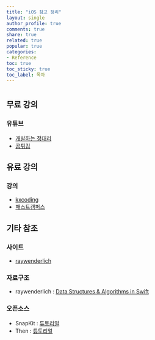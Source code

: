 ```yaml
---
title: "iOS 참고 정리"
layout: single
author_profile: true
comments: true
share: true
related: true
popular: true
categories:
- Reference
toc: true
toc_sticky: true
toc_label: 목차
---
```

# 

## 무료 강의

### 유튜브

- [개발하는 정대리](https://www.youtube.com/c/개발하는정대리/playlists?view=50&sort=dd&shelf_id=3)
- [곰튀김](https://www.youtube.com/channel/UCsrPur3UrxuwGmT1Jq6tkQw)

## 유료 강의

### 강의

- [kxcoding](https://kxcoding.com)
- [패스트캠퍼스](https://fastcampus.co.kr/dev_online_iosapp)

## 기타 참조

### 사이트

- [raywenderlich](https://www.raywenderlich.com/whats-new)

### 자료구조

- raywenderlich : [Data Structures & Algorithms in Swift](https://www.raywenderlich.com/books/data-structures-algorithms-in-swift)

### 오픈소스

- SnapKit : [튜토리얼](https://www.youtube.com/watch?v=2Gp01Zqy2oA&list=PLgOlaPUIbynoQIcChkQXuGEPXf0Rl8ImH&index=6)
- Then : [튜토리얼](https://www.youtube.com/watch?v=0TZTjxsuqd0&list=PLgOlaPUIbynoQIcChkQXuGEPXf0Rl8ImH&index=18)
